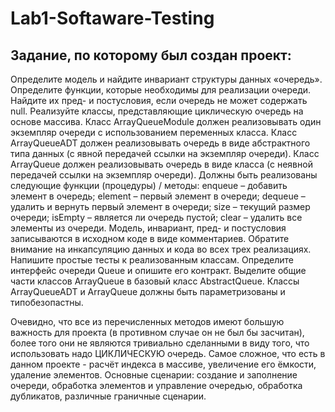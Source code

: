 # Lab1-Softaware-Testing

## Задание, по которому был создан проект:
Определите модель и найдите инвариант структуры данных «очередь».
Определите функции, которые необходимы для реализации очереди.
Найдите их пред- и постусловия, если очередь не может содержать null.
Реализуйте классы, представляющие циклическую очередь на основе массива.
Класс ArrayQueueModule должен реализовывать один экземпляр очереди с использованием переменных класса.
Класс ArrayQueueADT должен реализовывать очередь в виде абстрактного типа данных (с явной передачей ссылки на экземпляр очереди).
Класс ArrayQueue должен реализовывать очередь в виде класса (с неявной передачей ссылки на экземпляр очереди).
Должны быть реализованы следующие функции (процедуры) / методы:
enqueue – добавить элемент в очередь;
element – первый элемент в очереди;
dequeue – удалить и вернуть первый элемент в очереди;
size – текущий размер очереди;
isEmpty – является ли очередь пустой;
clear – удалить все элементы из очереди.
Модель, инвариант, пред- и постусловия записываются в исходном коде в виде комментариев.
Обратите внимание на инкапсуляцию данных и кода во всех трех реализациях.
Напишите простые тесты к реализованным классам.
Определите интерфейс очереди Queue и опишите его контракт.
Выделите общие части классов ArrayQueue в базовый класс AbstractQueue.
Классы ArrayQueueADT и ArrayQueue должны быть параметризованы и типобезопастны.

Очевидно, что все из перечисленных методов имеют большую важность для проекта (в противном случае он не был бы засчитан), более того они не являются тривиально сделанными в виду того, что использовать надо ЦИКЛИЧЕСКУЮ очередь. Самое сложное, что есть в данном проекте - расчёт индекса в массиве, увеличение его ёмкости, удаление элементов. Основные сценарии: создание и заполнение очереди, обработка элементов и управление очередью, обработка дубликатов, различные граничные сценарии.
